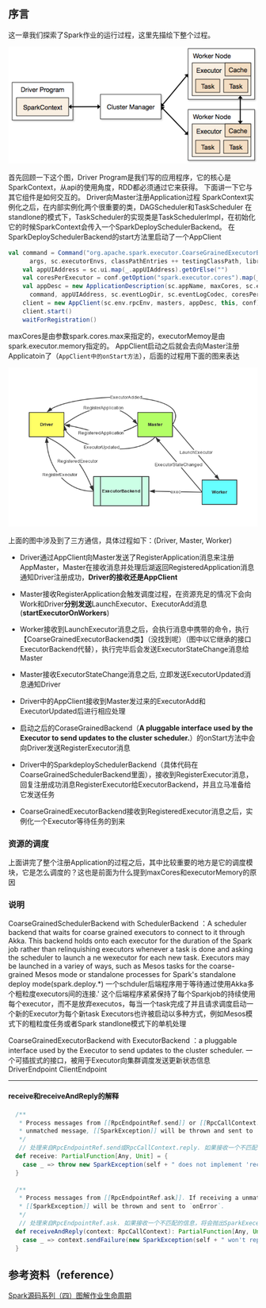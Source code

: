 ## 序言

这一章我们探索了Spark作业的运行过程，这里先描绘下整个过程。

![](/assets/212359414114202.png)

首先回顾一下这个图，Driver Program是我们写的应用程序，它的核心是SparkContext，从api的使用角度，RDD都必须通过它来获得。
下面讲一下它与其它组件是如何交互的。
Driver向Master注册Application过程
SparkContext实例化之后，在内部实例化两个很重要的类，DAGScheduler和TaskScheduler
在standlone的模式下，TaskScheduler的实现类是TaskSchedulerImpl，在初始化它的时候SparkContext会传入一个SparkDeploySchedulerBackend。
在SparkDeploySchedulerBackend的start方法里启动了一个AppClient

```Scala
val command = Command("org.apache.spark.executor.CoarseGrainedExecutorBackend",
      args, sc.executorEnvs, classPathEntries ++ testingClassPath, libraryPathEntries, javaOpts)
    val appUIAddress = sc.ui.map(_.appUIAddress).getOrElse("")
    val coresPerExecutor = conf.getOption("spark.executor.cores").map(_.toInt)
    val appDesc = new ApplicationDescription(sc.appName, maxCores, sc.executorMemory,
      command, appUIAddress, sc.eventLogDir, sc.eventLogCodec, coresPerExecutor)
    client = new AppClient(sc.env.rpcEnv, masters, appDesc, this, conf)
    client.start()
    waitForRegistration()
```

maxCores是由参数spark.cores.max来指定的，executorMemoy是由spark.executor.memory指定的。
AppClient启动之后就会去向Master注册Applicatoin了（`AppClient中的onStart方法`），后面的过程用下面的图来表达

![](/assets/230152156429883.png)

上面的图中涉及到了三方通信，具体过程如下：\(Driver, Master, Worker\)

* Driver通过AppClient向Master发送了RegisterApplication消息来注册AppMaster，Master在接收消息并处理后湖返回RegisteredApplication消息通知Driver注册成功，**Driver的接收还是AppClient**

* Master接收RegisterApplication会触发调度过程，在资源充足的情况下会向Work和Driver**分别发送**LaunchExecutor、ExecutorAdd消息\(**startExecutorOnWorkers**\)

* Worker接收到LaunchExecutor消息之后，会执行消息中携带的命令，执行【CoarseGrainedExecutorBackend类】（没找到呢）（图中以它继承的接口ExecutorBackend代替），执行完毕后会发送ExecutorStateChange消息给Master

* Master接收ExecutorStateChange消息之后, 立即发送ExecutorUpdated消息通知Driver

* Driver中的AppClient接收到Master发过来的ExecutorAdd和ExecutorUpdated后进行相应处理

* 启动之后的CoraseGrainedBackend（**A pluggable interface used by the Executor to send updates to the cluster scheduler.**）的onStart方法中会向Driver发送RegisterExecutor消息

* Driver中的SparkdeploySchedulerBackend（具体代码在CoarseGrainedSchedulerBackend里面），接收到RegisterExecutor消息，回复注册成功消息RegisterExecutor给ExecutorBackend，并且立马准备给它发送任务

* CoarseGrainedExecutorBackend接收到RegisteredExecutor消息之后，实例化一个Executor等待任务的到来

### 资源的调度

上面讲完了整个注册Application的过程之后，其中比较重要的地方是它的调度模块，它是怎么调度的？这也是前面为什么提到maxCores和executorMemory的原因

### 说明

CoarseGrainedSchedulerBackend with SchedulerBackend ：A scheduler backend that waits for coarse grained executors to connect to it through Akka. This backend holds onto each executor for the duration of the Spark job rather than relinquishing executors whenever a task is done and asking the scheduler to launch a ne wexecutor for each new task. Executors may be launched in a variey of ways, such as Mesos tasks for the coarse-grained Mesos mode or standalone processes for Spark's standalone deploy mode\(spark.deploy.\*\)
 一个schduler后端程序用于等待通过使用Akka多个粗粒度executors间的连接.'
这个后端程序紧紧保持了每个Sparkjob的持续使用每个executor，而不是放弃executos，每当一个task完成了并且请求调度启动一个新的Executor为每个新task
Executors也许被启动以多种方式，例如Mesos模式下的粗粒度任务或者Spark standlone模式下的单机处理

CoarseGrainedExecutorBackend with ExecutorBackend ：a pluggable interface used by the Executor to send updates to the cluster scheduler. 一个可插拔式的接口，被用于Executor向集群调度发送更新状态信息
DriverEndpoint
ClientEndpoint

---

#### receive和receiveAndReply的解释

```Scala
  /**
   * Process messages from [[RpcEndpointRef.send]] or [[RpcCallContext.reply)]]. If receiving a
   * unmatched message, [[SparkException]] will be thrown and sent to `onError`.
   */
   // 处理来自RpcEndpointRef.send或RpcCallContext.reply. 如果接收一个不匹配的信息，将会抛出SparkExeception并发送onError消息
  def receive: PartialFunction[Any, Unit] = {
    case _ => throw new SparkException(self + " does not implement 'receive'")
  }

  /**
   * Process messages from [[RpcEndpointRef.ask]]. If receiving a unmatched message,
   * [[SparkException]] will be thrown and sent to `onError`.
   */
   // 处理来自RpcEndpointRef.ask. 如果接收一个不匹配的信息，将会抛出SparkExeception并发送onError消息
  def receiveAndReply(context: RpcCallContext): PartialFunction[Any, Unit] = {
    case _ => context.sendFailure(new SparkException(self + " won't reply anything"))
  }
```


## 参考资料（reference）
[Spark源码系列（四）图解作业生命周期](http://www.cnblogs.com/cenyuhai/p/3801167.html)

